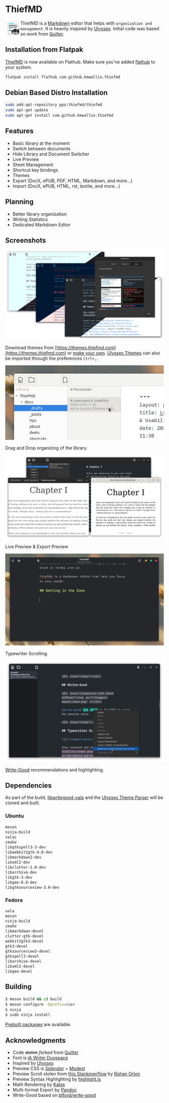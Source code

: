 # ThiefMD

<img src="docs/images/thiefmd_64.png" width="48" style="float: left; width: 48px" />

ThiefMD is a [Markdown](https://en.wikipedia.org/wiki/Markdown) editor that helps with `organization and management`. It is heavily inspired by [Ulysses](https://ulysses.app). Initial code was based on work from [Quilter](https://github.com/lainsce/quilter).

## Installation from Flatpak

[ThiefMD](https://flathub.org/apps/details/com.github.kmwallio.thiefmd) is now available on Flathub. Make sure you've added [flathub](https://flatpak.org/setup) to your system.

```bash
flatpak install flathub com.github.kmwallio.thiefmd
```

## Debian Based Distro Installation

```bash
sudo add-apt-repository ppa:thiefmd/thiefmd
sudo apt-get update
sudo apt-get install com.github.kmwallio.thiefmd
```

## Features

 * Basic library at the moment
 * Switch between documents
 * Hide Library and Document Switcher
 * Live Preview
 * Sheet Management
 * Shortcut key bindings
 * Themes
 * Export (DocX, ePUB, PDF, HTML, Markdown, and more...)
 * Import (DocX, ePUB, HTML, rst, textile, and more...)

## Planning

 * Better library organization
 * Writing Statistics
 * Dedicated Markdown Editor

## Screenshots

![](docs/images/theme_preferences.png)

Download themes from [https://themes.thiefmd.com](https://themes.thiefmd.com) or [make your own](https://themes.thiefmd.com/howto). [Ulysses Themes](https://styles.ulysses.app/themes) can also be imported through the preferences `Ctrl+,`.

![](docs/images/drag_n_drop_sheets.gif)

Drag and Drop organizing of the library.

![](docs/images/epub-export.png)

Live Preview & Export Preview

![](docs/images/typewriter_scrolling.gif)

Typewriter Scrolling.

![](docs/images/write-good.png)

[Write-Good](https://github.com/ThiefMD/libwritegood-vala) recommendations and highlighting.

## Dependencies

As part of the build, [libwritegood-vala](https://github.com/ThiefMD/libwritegood-vala) and the [Ulysses Theme Parser](https://github.com/TwiRp/ultheme-vala) will be cloned and built.

### Ubuntu

```
meson
ninja-build
valac
cmake
libgtkspell3-3-dev
libwebkit2gtk-4.0-dev
libmarkdown2-dev
libxml2-dev
libclutter-1.0-dev
libarchive-dev
libgtk-3-dev
libgee-0.8-dev
libgtksourceview-3.0-dev
```

### Fedora

```
vala
meson
ninja-build
cmake
libmarkdown-devel
clutter-gtk-devel
webkit2gtk3-devel
gtk3-devel
gtksourceview3-devel
gtkspell3-devel
libarchive-devel
libxml2-devel
libgee-devel
```

## Building

```bash
$ meson build && cd build
$ meson configure -Dprefix=/usr
$ ninja
$ sudo ninja install
```

[Prebuilt packages](https://github.com/kmwallio/ThiefMD/releases) are available.

## Acknowledgments

* Code ~~stolen~~ *forked* from [Quilter](https://github.com/lainsce/quilter)
* Font is [iA Writer Duospace](https://github.com/iaolo/iA-Fonts)
* Inspired by [Ulysses](https://ulysses.app)
* Preview CSS is [Splendor](http://markdowncss.github.io/splendor) + [Modest](http://markdowncss.github.io/modest)
* Preview Scroll stolen from [this Stackoverflow](https://stackoverflow.com/questions/8922107/javascript-scrollintoview-middle-alignment) by [Rohan Orton](https://stackoverflow.com/users/2800005/rohan-orton)
* Preview Syntax Highlighting by [highlight.js](https://highlightjs.org)
* Math Rendering by [Katex](https://katex.org)
* Multi-format Export by [Pandoc](https://pandoc.org)
* Write-Good based on [btford/write-good](https://github.com/btford/write-good)
